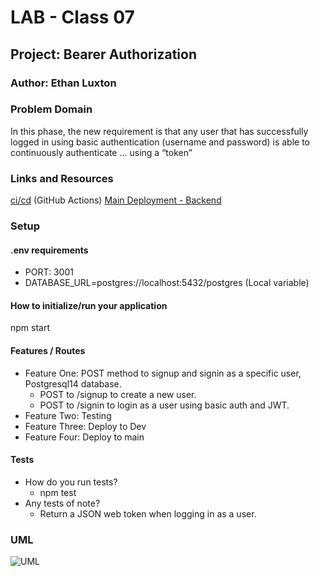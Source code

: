 # LAB - Class 07

## Project: Bearer Authorization

### Author: Ethan Luxton

### Problem Domain

In this phase, the new requirement is that any user that has successfully logged in using basic authentication (username and password) is able to continuously authenticate … using a “token”

### Links and Resources

[ci/cd](https://github.com/ethan-luxton/basic-auth/actions/workflows/node.js.yml) (GitHub Actions)
[Main Deployment - Backend](https://basic-auth-g9ne.onrender.com)

### Setup

#### .env requirements

-   PORT: 3001
-   DATABASE_URL=postgres://localhost:5432/postgres (Local variable)

#### How to initialize/run your application

npm start

#### Features / Routes

-   Feature One: POST method to signup and signin as a specific user, Postgresql14 database.
    - POST to /signup to create a new user.
    - POST to /signin to login as a user using basic auth and JWT.
-   Feature Two: Testing
-   Feature Three: Deploy to Dev
-   Feature Four: Deploy to main

#### Tests

-   How do you run tests?
    -   npm test
-   Any tests of note?
    - Return a JSON web token when logging in as a user.

### UML

![UML](https://i.imgur.com/bovDTIp.png)